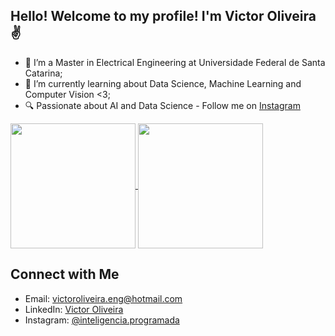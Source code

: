 ## Hello! Welcome to my profile! I'm Victor Oliveira ✌

- 🔭 I’m a Master in Electrical Engineering at Universidade Federal de Santa Catarina;
- 🌱 I’m currently learning about Data Science, Machine Learning and Computer Vision <3;
- 🔍 Passionate about AI and Data Science - Follow me on [Instagram](https://www.instagram.com/inteligencia.programada/)


<a href="https://github.com/victor-hro/github-readme-stats">
  <img height=200 align="center" src="https://github-readme-stats.vercel.app/api?username=victor-hro&theme=dracula" />
</a>
<a href="https://github.com/victor-hro/convoychat">
  <img height=200 align="center" src="https://github-readme-stats.vercel.app/api/top-langs?username=victor-hro&theme=dracula&layout=compact&langs_count=8&card_width=320" />
</a>

## Connect with Me
- Email: victoroliveira.eng@hotmail.com
- LinkedIn: [Victor Oliveira](https://www.linkedin.com/in/victoroliveraeng/)
- Instagram: [@inteligencia.programada](https://www.instagram.com/inteligencia.programada/)





